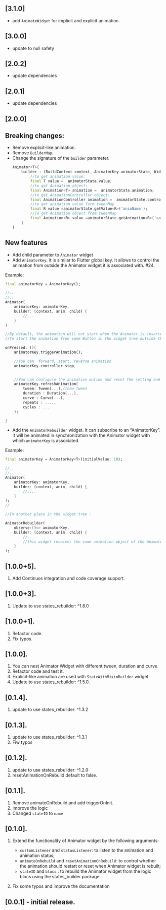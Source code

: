 ## [3.1.0]
* add `AnimateWidget` for implicit and explicit animation.

## [3.0.0]
* update to null safety

## [2.0.2]
* update dependencies

## [2.0.1]
* update dependencies

## [2.0.0]
## Breaking changes:
* Remove explicit-like animation.
* Remove `BuilderMap`.
* Change the signature of the `builder` parameter.
    ```dart
    Animator<T>(
        builder : (BuildContext context, AnimatorKey animatorState, Widget child) {
            //to get animation value:
            final T value =  animatorState.value;
            //to get Animation object:
            final Animation<T> animation =  animatorState.animation;
            //to get AnimationController object:
            final AnimationController animation =  animatorState.controller;
            //to get animation value form tweenMap
            final R value =animatorState.getValue<R>('animName');
            //To get Animation object from tweenMap
            final Animation<R> value =animatorState.getAnimation<R>('animName');
        }
    )
    ```
## New features
* Add child parameter to `Animator` widget
* Add `AnimatorKey`. It is similar to Flutter global key. It allows to control the animation from outside the Animator widget it is associated with. #24.

Example:
```dart
final animatorKey = AnimatorKey();

//..
//..
Animator(
    animatorKey: animatorKey,
    builder: (context, anim, child) {
        //....
    }
)

//By default, the animation will not start when the Animator is inserted in the widget tree.
//To start the animation from some Button in the widget tree outside the builder of the Animator.

onPressed: (){
    animatorKey.triggerAnimation();

    //You can  forward, start, reverse animation
    animatorKey.controller.stop,
    

    //You can configure the animation online and reset the setting and restart the animation
    animatorKey.refreshAnimation(
        tween: Tween(...),//new tween
        duration : Duration(...),
        curve : Curve(...),
        repeats : ....,
        cycles : ...
    );

}
```

* Add the `AnimatorRebuilder` widget. It can subscribe to an “AnimatorKey”. It will be animated in synchronization with the Animator widget with which `animatorKey` is associated.

Example:

```dart
final animatorKey = AnimatorKey<T>(initialValue: 10);

//..
//..
Animator(
    animatorKey: animatorKey,
    builder: (context, anim, child) {
        //....
    }
);
//

//In another place in the widget tree : 

AnimatorRebuilder(
    observe:()=> animatorKey,
    builder: (context, anim, child) {
        //....
        //this widget receives the same animation object of the Animator above.
    }
);
```

## [1.0.0+5].
1. Add Continuos integration and code coverage support.

## [1.0.0+3].
1. Update to use states_rebuilder: ^1.8.0

## [1.0.0+1].
1. Refactor code.
2. Fix typos.


## [1.0.0].
1. You can nest Animator Widget with different tween, duration and curve.
2. Refactor code and test it.
3. Explicit-like animation are used with `StateWithMixinBuilder` widget.
4. Update to use states_rebuilder: ^1.5.0.


## [0.1.4].
1. update to use states_rebuilder: ^1.3.2

## [0.1.3].
1. update to use states_rebuilder: ^1.3.1
2. Fiw typos

## [0.1.2].
1. update to use states_rebuilder: ^1.2.0
2. resetAnimationOnRebuild default to false.

## [0.1.1].
1. Remove animateOnRebuild and add triggerOnInit.
2. Improve the logic
3. Changed `stateID` to `name`

## [0.1.0].
1. Extend the functionality of Animator widget by the following arguments:
    * `customListener` and `statusListener`: to listen to the animation and animation status;
    * `animateOnRebuild` and `resetAnimationOnRebuild`: to control whether the animation should restart or reset when Animator widget is rebuilt;
    * `stateID` and `blocs` : to rebuild the Animator widget from the logic blocs using the states_builder package.

2. Fix some typos and improve the documentation

## [0.0.1] - initial release.

